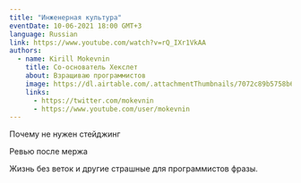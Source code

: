 ```yaml
---
title: "Инженерная культура"
eventDate: 10-06-2021 18:00 GMT+3
language: Russian
link: https://www.youtube.com/watch?v=rQ_IXr1VkAA
authors:
  - name: Kirill Mokevnin
    title: Со-основатель Хекслет
    about: Взращиваю программистов
    image: https://dl.airtable.com/.attachmentThumbnails/7072c89b5758b6152f7bda491af30f57/4fe262de?1
    links:
      - https://twitter.com/mokevnin
      - https://www.youtube.com/user/mokevnin
---
```


Почему не нужен стейджинг

Ревью после мержа

Жизнь без веток и другие страшные для программистов фразы.
